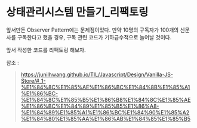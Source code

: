 # 상태관리시스템 만들기_리팩토링

앞서만든 Observer Pattern에는 문제점이있다.
만약 10명의 구독자가 100개의 신문사를 구독한다고 했을 경우, 구독 관련 코드가 기하급수적으로 늘어날 것이다.

앞서 작성한 코드를 리팩토링 해보자.


참조 :
> https://junilhwang.github.io/TIL/Javascript/Design/Vanilla-JS-Store/#_1-%E1%84%8C%E1%85%AE%E1%86%BC%E1%84%8B%E1%85%A1%E1%86%BC-%E1%84%8C%E1%85%B5%E1%86%B8%E1%84%8C%E1%85%AE%E1%86%BC%E1%84%89%E1%85%B5%E1%86%A8-%E1%84%89%E1%85%A1%E1%86%BC%E1%84%90%E1%85%A2%E1%84%80%E1%85%AA%E1%86%AB%E1%84%85%E1%85%B5

